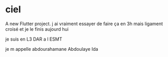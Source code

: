 # ciel

A new Flutter project.
j ai vraiment essayer de faire ça en 3h mais ligament croisé et je le finis aujourd hui 

je suis en L3 DAR a l ESMT 

je m appelle abdourahamane Abdoulaye Ida 


